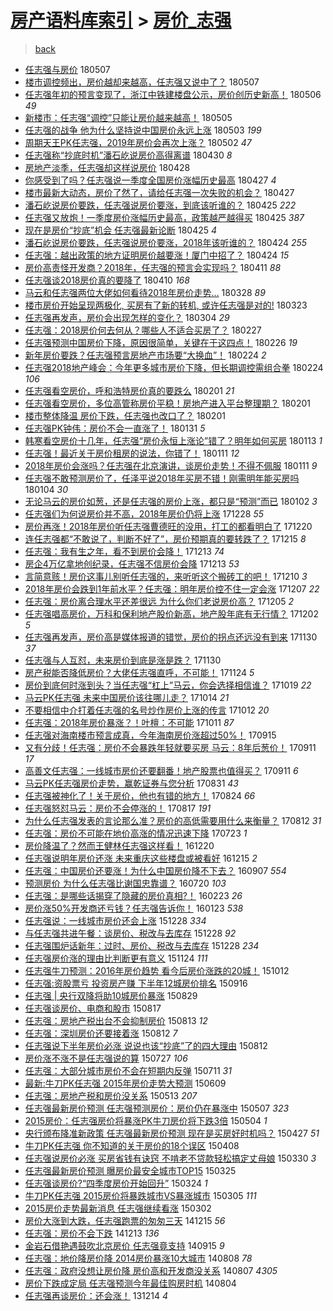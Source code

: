 [房产语料库索引](../../README.md)  > [房价_志强](房价_志强.md)
====
> [back](../README.md)

- [任志强与房价](http://jkwz.applinzi.com/ittc/7100427122147591178.html#%E4%BB%BB%E5%BF%97%E5%BC%BA%E4%B8%8E%E6%88%BF%E4%BB%B7) 180507  
- [楼市调控频出，房价越却来越高，任志强又说中了？](http://jkwz.applinzi.com/ittc/7100407285534950416.html#%E6%A5%BC%E5%B8%82%E8%B0%83%E6%8E%A7%E9%A2%91%E5%87%BA%EF%BC%8C%E6%88%BF%E4%BB%B7%E8%B6%8A%E5%8D%B4%E6%9D%A5%E8%B6%8A%E9%AB%98%EF%BC%8C%E4%BB%BB%E5%BF%97%E5%BC%BA%E5%8F%88%E8%AF%B4%E4%B8%AD%E4%BA%86%EF%BC%9F) 180507  
- [任志强年初的预言变现了，浙江中铁建楼盘公示，房价创历史新高！](http://jkwz.applinzi.com/ittc/7099934317608436746.html#%E4%BB%BB%E5%BF%97%E5%BC%BA%E5%B9%B4%E5%88%9D%E7%9A%84%E9%A2%84%E8%A8%80%E5%8F%98%E7%8E%B0%E4%BA%86%EF%BC%8C%E6%B5%99%E6%B1%9F%E4%B8%AD%E9%93%81%E5%BB%BA%E6%A5%BC%E7%9B%98%E5%85%AC%E7%A4%BA%EF%BC%8C%E6%88%BF%E4%BB%B7%E5%88%9B%E5%8E%86%E5%8F%B2%E6%96%B0%E9%AB%98%EF%BC%81) 180506 *49* 
- [新楼市：任志强“调控”只能让房价越来越高！](http://jkwz.applinzi.com/ittc/7099523502191412241.html#%E6%96%B0%E6%A5%BC%E5%B8%82%EF%BC%9A%E4%BB%BB%E5%BF%97%E5%BC%BA%E2%80%9C%E8%B0%83%E6%8E%A7%E2%80%9D%E5%8F%AA%E8%83%BD%E8%AE%A9%E6%88%BF%E4%BB%B7%E8%B6%8A%E6%9D%A5%E8%B6%8A%E9%AB%98%EF%BC%81) 180505  
- [任志强的战争 他为什么坚持说中国房价永远上涨](http://jkwz.applinzi.com/ittc/7099006416687989766.html#%E4%BB%BB%E5%BF%97%E5%BC%BA%E7%9A%84%E6%88%98%E4%BA%89+%E4%BB%96%E4%B8%BA%E4%BB%80%E4%B9%88%E5%9D%9A%E6%8C%81%E8%AF%B4%E4%B8%AD%E5%9B%BD%E6%88%BF%E4%BB%B7%E6%B0%B8%E8%BF%9C%E4%B8%8A%E6%B6%A8) 180503 *199* 
- [周期天王PK任志强，2019年房价会再次上涨？](http://jkwz.applinzi.com/ittc/7098439982975026182.html#%E5%91%A8%E6%9C%9F%E5%A4%A9%E7%8E%8BPK%E4%BB%BB%E5%BF%97%E5%BC%BA%EF%BC%8C2019%E5%B9%B4%E6%88%BF%E4%BB%B7%E4%BC%9A%E5%86%8D%E6%AC%A1%E4%B8%8A%E6%B6%A8%EF%BC%9F) 180502 *47* 
- [任志强称“抄底时机”潘石屹说房价高得离谱](http://jkwz.applinzi.com/ittc/7097643487375918086.html#%E4%BB%BB%E5%BF%97%E5%BC%BA%E7%A7%B0%E2%80%9C%E6%8A%84%E5%BA%95%E6%97%B6%E6%9C%BA%E2%80%9D%E6%BD%98%E7%9F%B3%E5%B1%B9%E8%AF%B4%E6%88%BF%E4%BB%B7%E9%AB%98%E5%BE%97%E7%A6%BB%E8%B0%B1) 180430 *8* 
- [房地产淡季，任志强却这样说房价](http://jkwz.applinzi.com/ittc/7096846337444414470.html#%E6%88%BF%E5%9C%B0%E4%BA%A7%E6%B7%A1%E5%AD%A3%EF%BC%8C%E4%BB%BB%E5%BF%97%E5%BC%BA%E5%8D%B4%E8%BF%99%E6%A0%B7%E8%AF%B4%E6%88%BF%E4%BB%B7) 180428  
- [你感受到了吗？任志强说一季度全国房价涨幅历史最高](http://jkwz.applinzi.com/ittc/7095529369609176075.html#%E4%BD%A0%E6%84%9F%E5%8F%97%E5%88%B0%E4%BA%86%E5%90%97%EF%BC%9F%E4%BB%BB%E5%BF%97%E5%BC%BA%E8%AF%B4%E4%B8%80%E5%AD%A3%E5%BA%A6%E5%85%A8%E5%9B%BD%E6%88%BF%E4%BB%B7%E6%B6%A8%E5%B9%85%E5%8E%86%E5%8F%B2%E6%9C%80%E9%AB%98) 180427 *4* 
- [楼市最新大动态，房价了然了，请给任志强一次失败的机会？](http://jkwz.applinzi.com/ittc/7096613377919157254.html#%E6%A5%BC%E5%B8%82%E6%9C%80%E6%96%B0%E5%A4%A7%E5%8A%A8%E6%80%81%EF%BC%8C%E6%88%BF%E4%BB%B7%E4%BA%86%E7%84%B6%E4%BA%86%EF%BC%8C%E8%AF%B7%E7%BB%99%E4%BB%BB%E5%BF%97%E5%BC%BA%E4%B8%80%E6%AC%A1%E5%A4%B1%E8%B4%A5%E7%9A%84%E6%9C%BA%E4%BC%9A%EF%BC%9F) 180427  
- [潘石屹说房价要跌，任志强说房价要涨，到底该听谁的？](http://jkwz.applinzi.com/ittc/7095977255966868490.html#%E6%BD%98%E7%9F%B3%E5%B1%B9%E8%AF%B4%E6%88%BF%E4%BB%B7%E8%A6%81%E8%B7%8C%EF%BC%8C%E4%BB%BB%E5%BF%97%E5%BC%BA%E8%AF%B4%E6%88%BF%E4%BB%B7%E8%A6%81%E6%B6%A8%EF%BC%8C%E5%88%B0%E5%BA%95%E8%AF%A5%E5%90%AC%E8%B0%81%E7%9A%84%EF%BC%9F) 180425 *222* 
- [任志强又放炮！一季度房价涨幅历史最高，政策越严越得买](http://jkwz.applinzi.com/ittc/7095839354008372234.html#%E4%BB%BB%E5%BF%97%E5%BC%BA%E5%8F%88%E6%94%BE%E7%82%AE%EF%BC%81%E4%B8%80%E5%AD%A3%E5%BA%A6%E6%88%BF%E4%BB%B7%E6%B6%A8%E5%B9%85%E5%8E%86%E5%8F%B2%E6%9C%80%E9%AB%98%EF%BC%8C%E6%94%BF%E7%AD%96%E8%B6%8A%E4%B8%A5%E8%B6%8A%E5%BE%97%E4%B9%B0) 180425 *387* 
- [现在是房价“抄底”机会 任志强最新论断](http://jkwz.applinzi.com/ittc/7095254717024437265.html#%E7%8E%B0%E5%9C%A8%E6%98%AF%E6%88%BF%E4%BB%B7%E2%80%9C%E6%8A%84%E5%BA%95%E2%80%9D%E6%9C%BA%E4%BC%9A+%E4%BB%BB%E5%BF%97%E5%BC%BA%E6%9C%80%E6%96%B0%E8%AE%BA%E6%96%AD) 180425 *4* 
- [潘石屹说房价要跌，任志强说房价要涨，2018年该听谁的？](http://jkwz.applinzi.com/ittc/7095555523577644049.html#%E6%BD%98%E7%9F%B3%E5%B1%B9%E8%AF%B4%E6%88%BF%E4%BB%B7%E8%A6%81%E8%B7%8C%EF%BC%8C%E4%BB%BB%E5%BF%97%E5%BC%BA%E8%AF%B4%E6%88%BF%E4%BB%B7%E8%A6%81%E6%B6%A8%EF%BC%8C2018%E5%B9%B4%E8%AF%A5%E5%90%AC%E8%B0%81%E7%9A%84%EF%BC%9F) 180424 *255* 
- [任志强：越出政策的地方证明房价越要涨！厦门中招了？](http://jkwz.applinzi.com/ittc/7095457242935723018.html#%E4%BB%BB%E5%BF%97%E5%BC%BA%EF%BC%9A%E8%B6%8A%E5%87%BA%E6%94%BF%E7%AD%96%E7%9A%84%E5%9C%B0%E6%96%B9%E8%AF%81%E6%98%8E%E6%88%BF%E4%BB%B7%E8%B6%8A%E8%A6%81%E6%B6%A8%EF%BC%81%E5%8E%A6%E9%97%A8%E4%B8%AD%E6%8B%9B%E4%BA%86%EF%BC%9F) 180424 *15* 
- [房价高责怪开发商？2018年，任志强的预言会实现吗？](http://jkwz.applinzi.com/ittc/7090463292114076689.html#%E6%88%BF%E4%BB%B7%E9%AB%98%E8%B4%A3%E6%80%AA%E5%BC%80%E5%8F%91%E5%95%86%EF%BC%9F2018%E5%B9%B4%EF%BC%8C%E4%BB%BB%E5%BF%97%E5%BC%BA%E7%9A%84%E9%A2%84%E8%A8%80%E4%BC%9A%E5%AE%9E%E7%8E%B0%E5%90%97%EF%BC%9F) 180411 *88* 
- [任志强谈2018房价真的要降了](http://jkwz.applinzi.com/ittc/7090382141458482182.html#%E4%BB%BB%E5%BF%97%E5%BC%BA%E8%B0%882018%E6%88%BF%E4%BB%B7%E7%9C%9F%E7%9A%84%E8%A6%81%E9%99%8D%E4%BA%86) 180410 *168* 
- [马云和任志强两位大佬如何看待2018年房价走势...](http://jkwz.applinzi.com/ittc/7085536997332747280.html#%E9%A9%AC%E4%BA%91%E5%92%8C%E4%BB%BB%E5%BF%97%E5%BC%BA%E4%B8%A4%E4%BD%8D%E5%A4%A7%E4%BD%AC%E5%A6%82%E4%BD%95%E7%9C%8B%E5%BE%852018%E5%B9%B4%E6%88%BF%E4%BB%B7%E8%B5%B0%E5%8A%BF...) 180328 *89* 
- [楼市房价开始呈现两极化, 买房有了新的转机, 或许任志强是对的!](http://jkwz.applinzi.com/ittc/7083737917153608710.html#%E6%A5%BC%E5%B8%82%E6%88%BF%E4%BB%B7%E5%BC%80%E5%A7%8B%E5%91%88%E7%8E%B0%E4%B8%A4%E6%9E%81%E5%8C%96%2C+%E4%B9%B0%E6%88%BF%E6%9C%89%E4%BA%86%E6%96%B0%E7%9A%84%E8%BD%AC%E6%9C%BA%2C+%E6%88%96%E8%AE%B8%E4%BB%BB%E5%BF%97%E5%BC%BA%E6%98%AF%E5%AF%B9%E7%9A%84%21) 180323  
- [任志强再发声，房价会出现怎样的变化？](http://jkwz.applinzi.com/ittc/7076554690072675345.html#%E4%BB%BB%E5%BF%97%E5%BC%BA%E5%86%8D%E5%8F%91%E5%A3%B0%EF%BC%8C%E6%88%BF%E4%BB%B7%E4%BC%9A%E5%87%BA%E7%8E%B0%E6%80%8E%E6%A0%B7%E7%9A%84%E5%8F%98%E5%8C%96%EF%BC%9F) 180304 *29* 
- [任志强：2018房价何去何从？哪些人不适合买房了？](http://jkwz.applinzi.com/ittc/7074793104924476427.html#%E4%BB%BB%E5%BF%97%E5%BC%BA%EF%BC%9A2018%E6%88%BF%E4%BB%B7%E4%BD%95%E5%8E%BB%E4%BD%95%E4%BB%8E%EF%BC%9F%E5%93%AA%E4%BA%9B%E4%BA%BA%E4%B8%8D%E9%80%82%E5%90%88%E4%B9%B0%E6%88%BF%E4%BA%86%EF%BC%9F) 180227  
- [任志强预测中国房价下降，原因很简单，关键在于这四点！](http://jkwz.applinzi.com/ittc/7074401852060075014.html#%E4%BB%BB%E5%BF%97%E5%BC%BA%E9%A2%84%E6%B5%8B%E4%B8%AD%E5%9B%BD%E6%88%BF%E4%BB%B7%E4%B8%8B%E9%99%8D%EF%BC%8C%E5%8E%9F%E5%9B%A0%E5%BE%88%E7%AE%80%E5%8D%95%EF%BC%8C%E5%85%B3%E9%94%AE%E5%9C%A8%E4%BA%8E%E8%BF%99%E5%9B%9B%E7%82%B9%EF%BC%81) 180226 *19* 
- [新年房价要跌？任志强预言房地产市场要“大换血”！](http://jkwz.applinzi.com/ittc/7073629015992960010.html#%E6%96%B0%E5%B9%B4%E6%88%BF%E4%BB%B7%E8%A6%81%E8%B7%8C%EF%BC%9F%E4%BB%BB%E5%BF%97%E5%BC%BA%E9%A2%84%E8%A8%80%E6%88%BF%E5%9C%B0%E4%BA%A7%E5%B8%82%E5%9C%BA%E8%A6%81%E2%80%9C%E5%A4%A7%E6%8D%A2%E8%A1%80%E2%80%9D%EF%BC%81) 180224 *2* 
- [任志强2018地产峰会：今年更多城市房价下降，但长期调控需组合拳](http://jkwz.applinzi.com/ittc/7073568078518813712.html#%E4%BB%BB%E5%BF%97%E5%BC%BA2018%E5%9C%B0%E4%BA%A7%E5%B3%B0%E4%BC%9A%EF%BC%9A%E4%BB%8A%E5%B9%B4%E6%9B%B4%E5%A4%9A%E5%9F%8E%E5%B8%82%E6%88%BF%E4%BB%B7%E4%B8%8B%E9%99%8D%EF%BC%8C%E4%BD%86%E9%95%BF%E6%9C%9F%E8%B0%83%E6%8E%A7%E9%9C%80%E7%BB%84%E5%90%88%E6%8B%B3) 180224 *106* 
- [任志强看空房价，呼和浩特房价真的要跌么](http://jkwz.applinzi.com/ittc/7065171940556145681.html#%E4%BB%BB%E5%BF%97%E5%BC%BA%E7%9C%8B%E7%A9%BA%E6%88%BF%E4%BB%B7%EF%BC%8C%E5%91%BC%E5%92%8C%E6%B5%A9%E7%89%B9%E6%88%BF%E4%BB%B7%E7%9C%9F%E7%9A%84%E8%A6%81%E8%B7%8C%E4%B9%88) 180201 *21* 
- [任志强看空房价，多位高管称房价平稳！房地产进入平台整理期？](http://jkwz.applinzi.com/ittc/7065068592108667921.html#%E4%BB%BB%E5%BF%97%E5%BC%BA%E7%9C%8B%E7%A9%BA%E6%88%BF%E4%BB%B7%EF%BC%8C%E5%A4%9A%E4%BD%8D%E9%AB%98%E7%AE%A1%E7%A7%B0%E6%88%BF%E4%BB%B7%E5%B9%B3%E7%A8%B3%EF%BC%81%E6%88%BF%E5%9C%B0%E4%BA%A7%E8%BF%9B%E5%85%A5%E5%B9%B3%E5%8F%B0%E6%95%B4%E7%90%86%E6%9C%9F%EF%BC%9F) 180201  
- [楼市整体降温 房价下跌，任志强也改口了？](http://jkwz.applinzi.com/ittc/7065050795022484490.html#%E6%A5%BC%E5%B8%82%E6%95%B4%E4%BD%93%E9%99%8D%E6%B8%A9+%E6%88%BF%E4%BB%B7%E4%B8%8B%E8%B7%8C%EF%BC%8C%E4%BB%BB%E5%BF%97%E5%BC%BA%E4%B9%9F%E6%94%B9%E5%8F%A3%E4%BA%86%EF%BC%9F) 180201  
- [任志强PK钟伟：房价不会一直涨了！](http://jkwz.applinzi.com/ittc/7064678195544982534.html#%E4%BB%BB%E5%BF%97%E5%BC%BAPK%E9%92%9F%E4%BC%9F%EF%BC%9A%E6%88%BF%E4%BB%B7%E4%B8%8D%E4%BC%9A%E4%B8%80%E7%9B%B4%E6%B6%A8%E4%BA%86%EF%BC%81) 180131 *5* 
- [韩寒看空房价十几年，任志强“房价永恒上涨论”错了？明年如何买房](http://jkwz.applinzi.com/ittc/7058030377623356432.html#%E9%9F%A9%E5%AF%92%E7%9C%8B%E7%A9%BA%E6%88%BF%E4%BB%B7%E5%8D%81%E5%87%A0%E5%B9%B4%EF%BC%8C%E4%BB%BB%E5%BF%97%E5%BC%BA%E2%80%9C%E6%88%BF%E4%BB%B7%E6%B0%B8%E6%81%92%E4%B8%8A%E6%B6%A8%E8%AE%BA%E2%80%9D%E9%94%99%E4%BA%86%EF%BC%9F%E6%98%8E%E5%B9%B4%E5%A6%82%E4%BD%95%E4%B9%B0%E6%88%BF) 180113 *1* 
- [任志强！最近关于房价租房的说法，你错了！](http://jkwz.applinzi.com/ittc/7057261590263366663.html#%E4%BB%BB%E5%BF%97%E5%BC%BA%EF%BC%81%E6%9C%80%E8%BF%91%E5%85%B3%E4%BA%8E%E6%88%BF%E4%BB%B7%E7%A7%9F%E6%88%BF%E7%9A%84%E8%AF%B4%E6%B3%95%EF%BC%8C%E4%BD%A0%E9%94%99%E4%BA%86%EF%BC%81) 180111 *12* 
- [2018年房价会涨吗？任志强在北京演讲，谈房价走势！不得不佩服](http://jkwz.applinzi.com/ittc/7057006406329172998.html#2018%E5%B9%B4%E6%88%BF%E4%BB%B7%E4%BC%9A%E6%B6%A8%E5%90%97%EF%BC%9F%E4%BB%BB%E5%BF%97%E5%BC%BA%E5%9C%A8%E5%8C%97%E4%BA%AC%E6%BC%94%E8%AE%B2%EF%BC%8C%E8%B0%88%E6%88%BF%E4%BB%B7%E8%B5%B0%E5%8A%BF%EF%BC%81%E4%B8%8D%E5%BE%97%E4%B8%8D%E4%BD%A9%E6%9C%8D) 180111 *9* 
- [任志强不敢预测房价了，任泽平说2018年买房不错！刚需明年能买房吗](http://jkwz.applinzi.com/ittc/7054706756289037318.html#%E4%BB%BB%E5%BF%97%E5%BC%BA%E4%B8%8D%E6%95%A2%E9%A2%84%E6%B5%8B%E6%88%BF%E4%BB%B7%E4%BA%86%EF%BC%8C%E4%BB%BB%E6%B3%BD%E5%B9%B3%E8%AF%B42018%E5%B9%B4%E4%B9%B0%E6%88%BF%E4%B8%8D%E9%94%99%EF%BC%81%E5%88%9A%E9%9C%80%E6%98%8E%E5%B9%B4%E8%83%BD%E4%B9%B0%E6%88%BF%E5%90%97) 180104 *30* 
- [无论马云的房价如葱，还是任志强的房价上涨，都只是“预测”而已](http://jkwz.applinzi.com/ittc/7053971442851382282.html#%E6%97%A0%E8%AE%BA%E9%A9%AC%E4%BA%91%E7%9A%84%E6%88%BF%E4%BB%B7%E5%A6%82%E8%91%B1%EF%BC%8C%E8%BF%98%E6%98%AF%E4%BB%BB%E5%BF%97%E5%BC%BA%E7%9A%84%E6%88%BF%E4%BB%B7%E4%B8%8A%E6%B6%A8%EF%BC%8C%E9%83%BD%E5%8F%AA%E6%98%AF%E2%80%9C%E9%A2%84%E6%B5%8B%E2%80%9D%E8%80%8C%E5%B7%B2) 180102 *3* 
- [任志强们为何说房价并不高，2018年房价仍将上涨](http://jkwz.applinzi.com/ittc/7052247570192008209.html#%E4%BB%BB%E5%BF%97%E5%BC%BA%E4%BB%AC%E4%B8%BA%E4%BD%95%E8%AF%B4%E6%88%BF%E4%BB%B7%E5%B9%B6%E4%B8%8D%E9%AB%98%EF%BC%8C2018%E5%B9%B4%E6%88%BF%E4%BB%B7%E4%BB%8D%E5%B0%86%E4%B8%8A%E6%B6%A8) 171228 *55* 
- [房价再涨！2018年房价听任志强曹德旺的没用，打工的都看明白了](http://jkwz.applinzi.com/ittc/7048727154462819345.html#%E6%88%BF%E4%BB%B7%E5%86%8D%E6%B6%A8%EF%BC%812018%E5%B9%B4%E6%88%BF%E4%BB%B7%E5%90%AC%E4%BB%BB%E5%BF%97%E5%BC%BA%E6%9B%B9%E5%BE%B7%E6%97%BA%E7%9A%84%E6%B2%A1%E7%94%A8%EF%BC%8C%E6%89%93%E5%B7%A5%E7%9A%84%E9%83%BD%E7%9C%8B%E6%98%8E%E7%99%BD%E4%BA%86) 171220  
- [连任志强都“不敢说了，判断不好了”，房价预期真的要转跌了？](http://jkwz.applinzi.com/ittc/7047248134390940688.html#%E8%BF%9E%E4%BB%BB%E5%BF%97%E5%BC%BA%E9%83%BD%E2%80%9C%E4%B8%8D%E6%95%A2%E8%AF%B4%E4%BA%86%EF%BC%8C%E5%88%A4%E6%96%AD%E4%B8%8D%E5%A5%BD%E4%BA%86%E2%80%9D%EF%BC%8C%E6%88%BF%E4%BB%B7%E9%A2%84%E6%9C%9F%E7%9C%9F%E7%9A%84%E8%A6%81%E8%BD%AC%E8%B7%8C%E4%BA%86%EF%BC%9F) 171215 *8* 
- [任志强：我有生之年，看不到房价会降！](http://jkwz.applinzi.com/ittc/7039440870640714769.html#%E4%BB%BB%E5%BF%97%E5%BC%BA%EF%BC%9A%E6%88%91%E6%9C%89%E7%94%9F%E4%B9%8B%E5%B9%B4%EF%BC%8C%E7%9C%8B%E4%B8%8D%E5%88%B0%E6%88%BF%E4%BB%B7%E4%BC%9A%E9%99%8D%EF%BC%81) 171213 *74* 
- [房企4万亿拿地创纪录，任志强不信房价会降](http://jkwz.applinzi.com/ittc/7046496142638990353.html#%E6%88%BF%E4%BC%814%E4%B8%87%E4%BA%BF%E6%8B%BF%E5%9C%B0%E5%88%9B%E7%BA%AA%E5%BD%95%EF%BC%8C%E4%BB%BB%E5%BF%97%E5%BC%BA%E4%B8%8D%E4%BF%A1%E6%88%BF%E4%BB%B7%E4%BC%9A%E9%99%8D) 171213 *53* 
- [言简意赅！房价这事儿别听任志强的，来听听这个搬砖工的吧！](http://jkwz.applinzi.com/ittc/7045049706848191504.html#%E8%A8%80%E7%AE%80%E6%84%8F%E8%B5%85%EF%BC%81%E6%88%BF%E4%BB%B7%E8%BF%99%E4%BA%8B%E5%84%BF%E5%88%AB%E5%90%AC%E4%BB%BB%E5%BF%97%E5%BC%BA%E7%9A%84%EF%BC%8C%E6%9D%A5%E5%90%AC%E5%90%AC%E8%BF%99%E4%B8%AA%E6%90%AC%E7%A0%96%E5%B7%A5%E7%9A%84%E5%90%A7%EF%BC%81) 171210 *3* 
- [2018年房价会跌到1年前水平？任志强：明年房价控不住一定会涨](http://jkwz.applinzi.com/ittc/7044388913232217104.html#2018%E5%B9%B4%E6%88%BF%E4%BB%B7%E4%BC%9A%E8%B7%8C%E5%88%B01%E5%B9%B4%E5%89%8D%E6%B0%B4%E5%B9%B3%EF%BC%9F%E4%BB%BB%E5%BF%97%E5%BC%BA%EF%BC%9A%E6%98%8E%E5%B9%B4%E6%88%BF%E4%BB%B7%E6%8E%A7%E4%B8%8D%E4%BD%8F%E4%B8%80%E5%AE%9A%E4%BC%9A%E6%B6%A8) 171207 *22* 
- [任志强：房价离合理水平还差很远 为什么你们老说房价高？](http://jkwz.applinzi.com/ittc/7043595334159172625.html#%E4%BB%BB%E5%BF%97%E5%BC%BA%EF%BC%9A%E6%88%BF%E4%BB%B7%E7%A6%BB%E5%90%88%E7%90%86%E6%B0%B4%E5%B9%B3%E8%BF%98%E5%B7%AE%E5%BE%88%E8%BF%9C+%E4%B8%BA%E4%BB%80%E4%B9%88%E4%BD%A0%E4%BB%AC%E8%80%81%E8%AF%B4%E6%88%BF%E4%BB%B7%E9%AB%98%EF%BC%9F) 171205 *2* 
- [任志强唱高房价，万科和保利地产股价新高，地产股年底有无行情？](http://jkwz.applinzi.com/ittc/7042505708019385361.html#%E4%BB%BB%E5%BF%97%E5%BC%BA%E5%94%B1%E9%AB%98%E6%88%BF%E4%BB%B7%EF%BC%8C%E4%B8%87%E7%A7%91%E5%92%8C%E4%BF%9D%E5%88%A9%E5%9C%B0%E4%BA%A7%E8%82%A1%E4%BB%B7%E6%96%B0%E9%AB%98%EF%BC%8C%E5%9C%B0%E4%BA%A7%E8%82%A1%E5%B9%B4%E5%BA%95%E6%9C%89%E6%97%A0%E8%A1%8C%E6%83%85%EF%BC%9F) 171202 *5* 
- [任志强再发声，房价高是媒体报道的错觉，房价的拐点还远没有到来](http://jkwz.applinzi.com/ittc/7041751404237030417.html#%E4%BB%BB%E5%BF%97%E5%BC%BA%E5%86%8D%E5%8F%91%E5%A3%B0%EF%BC%8C%E6%88%BF%E4%BB%B7%E9%AB%98%E6%98%AF%E5%AA%92%E4%BD%93%E6%8A%A5%E9%81%93%E7%9A%84%E9%94%99%E8%A7%89%EF%BC%8C%E6%88%BF%E4%BB%B7%E7%9A%84%E6%8B%90%E7%82%B9%E8%BF%98%E8%BF%9C%E6%B2%A1%E6%9C%89%E5%88%B0%E6%9D%A5) 171130 *37* 
- [任志强与人互怼，未来房价到底是涨是跌？](http://jkwz.applinzi.com/ittc/7041698184970109969.html#%E4%BB%BB%E5%BF%97%E5%BC%BA%E4%B8%8E%E4%BA%BA%E4%BA%92%E6%80%BC%EF%BC%8C%E6%9C%AA%E6%9D%A5%E6%88%BF%E4%BB%B7%E5%88%B0%E5%BA%95%E6%98%AF%E6%B6%A8%E6%98%AF%E8%B7%8C%EF%BC%9F) 171130  
- [房产税能否降低房价？大佬任志强直呼，不可能！](http://jkwz.applinzi.com/ittc/7039137513036334097.html#%E6%88%BF%E4%BA%A7%E7%A8%8E%E8%83%BD%E5%90%A6%E9%99%8D%E4%BD%8E%E6%88%BF%E4%BB%B7%EF%BC%9F%E5%A4%A7%E4%BD%AC%E4%BB%BB%E5%BF%97%E5%BC%BA%E7%9B%B4%E5%91%BC%EF%BC%8C%E4%B8%8D%E5%8F%AF%E8%83%BD%EF%BC%81) 171124 *5* 
- [房价到底何时涨到头？当任志强“杠上”马云，你会选择相信谁？](http://jkwz.applinzi.com/ittc/7026236794696369169.html#%E6%88%BF%E4%BB%B7%E5%88%B0%E5%BA%95%E4%BD%95%E6%97%B6%E6%B6%A8%E5%88%B0%E5%A4%B4%EF%BC%9F%E5%BD%93%E4%BB%BB%E5%BF%97%E5%BC%BA%E2%80%9C%E6%9D%A0%E4%B8%8A%E2%80%9D%E9%A9%AC%E4%BA%91%EF%BC%8C%E4%BD%A0%E4%BC%9A%E9%80%89%E6%8B%A9%E7%9B%B8%E4%BF%A1%E8%B0%81%EF%BC%9F) 171019 *22* 
- [马云PK任志强 未来中国房价该往哪儿走？](http://jkwz.applinzi.com/ittc/7024288132332258321.html#%E9%A9%AC%E4%BA%91PK%E4%BB%BB%E5%BF%97%E5%BC%BA+%E6%9C%AA%E6%9D%A5%E4%B8%AD%E5%9B%BD%E6%88%BF%E4%BB%B7%E8%AF%A5%E5%BE%80%E5%93%AA%E5%84%BF%E8%B5%B0%EF%BC%9F) 171014 *21* 
- [不要相信中介打着任志强的名号炒作房价上涨的传言](http://jkwz.applinzi.com/ittc/7023582667092788241.html#%E4%B8%8D%E8%A6%81%E7%9B%B8%E4%BF%A1%E4%B8%AD%E4%BB%8B%E6%89%93%E7%9D%80%E4%BB%BB%E5%BF%97%E5%BC%BA%E7%9A%84%E5%90%8D%E5%8F%B7%E7%82%92%E4%BD%9C%E6%88%BF%E4%BB%B7%E4%B8%8A%E6%B6%A8%E7%9A%84%E4%BC%A0%E8%A8%80) 171012 *20* 
- [任志强：2018年房价暴涨？！叶檀：不可能](http://jkwz.applinzi.com/ittc/7023229956551869456.html#%E4%BB%BB%E5%BF%97%E5%BC%BA%EF%BC%9A2018%E5%B9%B4%E6%88%BF%E4%BB%B7%E6%9A%B4%E6%B6%A8%EF%BC%9F%EF%BC%81%E5%8F%B6%E6%AA%80%EF%BC%9A%E4%B8%8D%E5%8F%AF%E8%83%BD) 171011 *87* 
- [任志强对海南楼市预言成真，今年海南房价涨超过50%！](http://jkwz.applinzi.com/ittc/7013571998343758865.html#%E4%BB%BB%E5%BF%97%E5%BC%BA%E5%AF%B9%E6%B5%B7%E5%8D%97%E6%A5%BC%E5%B8%82%E9%A2%84%E8%A8%80%E6%88%90%E7%9C%9F%EF%BC%8C%E4%BB%8A%E5%B9%B4%E6%B5%B7%E5%8D%97%E6%88%BF%E4%BB%B7%E6%B6%A8%E8%B6%85%E8%BF%8750%25%EF%BC%81) 170915  
- [又有分歧！任志强：房价不会暴跌年轻就要买房 马云：8年后葱价！](http://jkwz.applinzi.com/ittc/7012096493056689169.html#%E5%8F%88%E6%9C%89%E5%88%86%E6%AD%A7%EF%BC%81%E4%BB%BB%E5%BF%97%E5%BC%BA%EF%BC%9A%E6%88%BF%E4%BB%B7%E4%B8%8D%E4%BC%9A%E6%9A%B4%E8%B7%8C%E5%B9%B4%E8%BD%BB%E5%B0%B1%E8%A6%81%E4%B9%B0%E6%88%BF+%E9%A9%AC%E4%BA%91%EF%BC%9A8%E5%B9%B4%E5%90%8E%E8%91%B1%E4%BB%B7%EF%BC%81) 170911 *17* 
- [高善文任志强：一线城市房价还要翻番！地产股票也值得买？](http://jkwz.applinzi.com/ittc/7012006933085815824.html#%E9%AB%98%E5%96%84%E6%96%87%E4%BB%BB%E5%BF%97%E5%BC%BA%EF%BC%9A%E4%B8%80%E7%BA%BF%E5%9F%8E%E5%B8%82%E6%88%BF%E4%BB%B7%E8%BF%98%E8%A6%81%E7%BF%BB%E7%95%AA%EF%BC%81%E5%9C%B0%E4%BA%A7%E8%82%A1%E7%A5%A8%E4%B9%9F%E5%80%BC%E5%BE%97%E4%B9%B0%EF%BC%9F) 170911 *6* 
- [马云PK任志强房价走势，赢乾证券与您分析](http://jkwz.applinzi.com/ittc/7007956078183318545.html#%E9%A9%AC%E4%BA%91PK%E4%BB%BB%E5%BF%97%E5%BC%BA%E6%88%BF%E4%BB%B7%E8%B5%B0%E5%8A%BF%EF%BC%8C%E8%B5%A2%E4%B9%BE%E8%AF%81%E5%88%B8%E4%B8%8E%E6%82%A8%E5%88%86%E6%9E%90) 170831 *43* 
- [任志强被神化了！关于房价，他也有错的地方！](http://jkwz.applinzi.com/ittc/7005290682535904272.html#%E4%BB%BB%E5%BF%97%E5%BC%BA%E8%A2%AB%E7%A5%9E%E5%8C%96%E4%BA%86%EF%BC%81%E5%85%B3%E4%BA%8E%E6%88%BF%E4%BB%B7%EF%BC%8C%E4%BB%96%E4%B9%9F%E6%9C%89%E9%94%99%E7%9A%84%E5%9C%B0%E6%96%B9%EF%BC%81) 170824 *66* 
- [任志强怒怼马云：房价不会停涨的！](http://jkwz.applinzi.com/ittc/7002783180783092753.html#%E4%BB%BB%E5%BF%97%E5%BC%BA%E6%80%92%E6%80%BC%E9%A9%AC%E4%BA%91%EF%BC%9A%E6%88%BF%E4%BB%B7%E4%B8%8D%E4%BC%9A%E5%81%9C%E6%B6%A8%E7%9A%84%EF%BC%81) 170817 *191* 
- [为什么任志强发表的言论那么准？房价的高低需要用什么来衡量？](http://jkwz.applinzi.com/ittc/7000981425049043985.html#%E4%B8%BA%E4%BB%80%E4%B9%88%E4%BB%BB%E5%BF%97%E5%BC%BA%E5%8F%91%E8%A1%A8%E7%9A%84%E8%A8%80%E8%AE%BA%E9%82%A3%E4%B9%88%E5%87%86%EF%BC%9F%E6%88%BF%E4%BB%B7%E7%9A%84%E9%AB%98%E4%BD%8E%E9%9C%80%E8%A6%81%E7%94%A8%E4%BB%80%E4%B9%88%E6%9D%A5%E8%A1%A1%E9%87%8F%EF%BC%9F) 170812 *31* 
- [任志强：房价不可能在地价高涨的情况迅速下降](http://jkwz.applinzi.com/ittc/6993475500960646160.html#%E4%BB%BB%E5%BF%97%E5%BC%BA%EF%BC%9A%E6%88%BF%E4%BB%B7%E4%B8%8D%E5%8F%AF%E8%83%BD%E5%9C%A8%E5%9C%B0%E4%BB%B7%E9%AB%98%E6%B6%A8%E7%9A%84%E6%83%85%E5%86%B5%E8%BF%85%E9%80%9F%E4%B8%8B%E9%99%8D) 170723 *1* 
- [房价降温了？然而王健林任志强这样看！](http://jkwz.applinzi.com/ittc/6913376158489248772.html#%E6%88%BF%E4%BB%B7%E9%99%8D%E6%B8%A9%E4%BA%86%EF%BC%9F%E7%84%B6%E8%80%8C%E7%8E%8B%E5%81%A5%E6%9E%97%E4%BB%BB%E5%BF%97%E5%BC%BA%E8%BF%99%E6%A0%B7%E7%9C%8B%EF%BC%81) 161220  
- [任志强说明年房价还涨 未来重庆这些楼盘或被看好](http://jkwz.applinzi.com/ittc/6911808759935796229.html#%E4%BB%BB%E5%BF%97%E5%BC%BA%E8%AF%B4%E6%98%8E%E5%B9%B4%E6%88%BF%E4%BB%B7%E8%BF%98%E6%B6%A8+%E6%9C%AA%E6%9D%A5%E9%87%8D%E5%BA%86%E8%BF%99%E4%BA%9B%E6%A5%BC%E7%9B%98%E6%88%96%E8%A2%AB%E7%9C%8B%E5%A5%BD) 161215 *2* 
- [任志强：中国房价还要涨！为什么中国房价降不下去？](http://jkwz.applinzi.com/ittc/6875143840964543493.html#%E4%BB%BB%E5%BF%97%E5%BC%BA%EF%BC%9A%E4%B8%AD%E5%9B%BD%E6%88%BF%E4%BB%B7%E8%BF%98%E8%A6%81%E6%B6%A8%EF%BC%81%E4%B8%BA%E4%BB%80%E4%B9%88%E4%B8%AD%E5%9B%BD%E6%88%BF%E4%BB%B7%E9%99%8D%E4%B8%8D%E4%B8%8B%E5%8E%BB%EF%BC%9F) 160907 *554* 
- [预测房价  为什么任志强比谢国忠靠谱？](http://jkwz.applinzi.com/ittc/6856993534670013444.html#%E9%A2%84%E6%B5%8B%E6%88%BF%E4%BB%B7++%E4%B8%BA%E4%BB%80%E4%B9%88%E4%BB%BB%E5%BF%97%E5%BC%BA%E6%AF%94%E8%B0%A2%E5%9B%BD%E5%BF%A0%E9%9D%A0%E8%B0%B1%EF%BC%9F) 160720 *103* 
- [任志强：是哪些话揭穿了隐藏的房价真相?！](http://jkwz.applinzi.com/ittc/6802041285284201476.html#%E4%BB%BB%E5%BF%97%E5%BC%BA%EF%BC%9A%E6%98%AF%E5%93%AA%E4%BA%9B%E8%AF%9D%E6%8F%AD%E7%A9%BF%E4%BA%86%E9%9A%90%E8%97%8F%E7%9A%84%E6%88%BF%E4%BB%B7%E7%9C%9F%E7%9B%B8%3F%EF%BC%81) 160223 *26* 
- [房价涨50%开发商还亏钱？任志强告诉你！](http://jkwz.applinzi.com/ittc/6790559016908489732.html#%E6%88%BF%E4%BB%B7%E6%B6%A850%25%E5%BC%80%E5%8F%91%E5%95%86%E8%BF%98%E4%BA%8F%E9%92%B1%EF%BC%9F%E4%BB%BB%E5%BF%97%E5%BC%BA%E5%91%8A%E8%AF%89%E4%BD%A0%EF%BC%81) 160123 *538* 
- [任志强说：一线城市房价还会上涨](http://jkwz.applinzi.com/ittc/6780956332991710213.html#%E4%BB%BB%E5%BF%97%E5%BC%BA%E8%AF%B4%EF%BC%9A%E4%B8%80%E7%BA%BF%E5%9F%8E%E5%B8%82%E6%88%BF%E4%BB%B7%E8%BF%98%E4%BC%9A%E4%B8%8A%E6%B6%A8) 151228 *334* 
- [与任志强共进午餐：谈房价、税改与去库存](http://jkwz.applinzi.com/ittc/6780791968812762117.html#%E4%B8%8E%E4%BB%BB%E5%BF%97%E5%BC%BA%E5%85%B1%E8%BF%9B%E5%8D%88%E9%A4%90%EF%BC%9A%E8%B0%88%E6%88%BF%E4%BB%B7%E3%80%81%E7%A8%8E%E6%94%B9%E4%B8%8E%E5%8E%BB%E5%BA%93%E5%AD%98) 151228 *92* 
- [任志强围炉话新年：过时、房价、税改与去库存](http://jkwz.applinzi.com/ittc/6780675100164752389.html#%E4%BB%BB%E5%BF%97%E5%BC%BA%E5%9B%B4%E7%82%89%E8%AF%9D%E6%96%B0%E5%B9%B4%EF%BC%9A%E8%BF%87%E6%97%B6%E3%80%81%E6%88%BF%E4%BB%B7%E3%80%81%E7%A8%8E%E6%94%B9%E4%B8%8E%E5%8E%BB%E5%BA%93%E5%AD%98) 151228 *234* 
- [任志强房价涨的理由比判断更有意义](http://jkwz.applinzi.com/ittc/6768032217968411652.html#%E4%BB%BB%E5%BF%97%E5%BC%BA%E6%88%BF%E4%BB%B7%E6%B6%A8%E7%9A%84%E7%90%86%E7%94%B1%E6%AF%94%E5%88%A4%E6%96%AD%E6%9B%B4%E6%9C%89%E6%84%8F%E4%B9%89) 151124 *111* 
- [任志强牛刀预测：2016年房价趋势 看今后房价涨跌的20城！](http://jkwz.applinzi.com/ittc/6752177760769934341.html#%E4%BB%BB%E5%BF%97%E5%BC%BA%E7%89%9B%E5%88%80%E9%A2%84%E6%B5%8B%EF%BC%9A2016%E5%B9%B4%E6%88%BF%E4%BB%B7%E8%B6%8B%E5%8A%BF+%E7%9C%8B%E4%BB%8A%E5%90%8E%E6%88%BF%E4%BB%B7%E6%B6%A8%E8%B7%8C%E7%9A%8420%E5%9F%8E%EF%BC%81) 151012  
- [任志强:资股票亏 投资房产赚 下半年12城房价排名](http://jkwz.applinzi.com/ittc/6742718748136653829.html#%E4%BB%BB%E5%BF%97%E5%BC%BA%3A%E8%B5%84%E8%82%A1%E7%A5%A8%E4%BA%8F+%E6%8A%95%E8%B5%84%E6%88%BF%E4%BA%A7%E8%B5%9A+%E4%B8%8B%E5%8D%8A%E5%B9%B412%E5%9F%8E%E6%88%BF%E4%BB%B7%E6%8E%92%E5%90%8D) 150916  
- [任志强 | 央行双降将助10城房价暴涨](http://jkwz.applinzi.com/ittc/6736079055113733124.html#%E4%BB%BB%E5%BF%97%E5%BC%BA+%7C+%E5%A4%AE%E8%A1%8C%E5%8F%8C%E9%99%8D%E5%B0%86%E5%8A%A910%E5%9F%8E%E6%88%BF%E4%BB%B7%E6%9A%B4%E6%B6%A8) 150829  
- [任志强谈房价、电商和股市](http://jkwz.applinzi.com/ittc/547650615725142664.html#%E4%BB%BB%E5%BF%97%E5%BC%BA%E8%B0%88%E6%88%BF%E4%BB%B7%E3%80%81%E7%94%B5%E5%95%86%E5%92%8C%E8%82%A1%E5%B8%82) 150817  
- [任志强：房地产税出台不会抑制房价](http://jkwz.applinzi.com/ittc/547650615704678209.html#%E4%BB%BB%E5%BF%97%E5%BC%BA%EF%BC%9A%E6%88%BF%E5%9C%B0%E4%BA%A7%E7%A8%8E%E5%87%BA%E5%8F%B0%E4%B8%8D%E4%BC%9A%E6%8A%91%E5%88%B6%E6%88%BF%E4%BB%B7) 150813 *12* 
- [任志强：深圳房价还要接着涨](http://jkwz.applinzi.com/ittc/547650611440752930.html#%E4%BB%BB%E5%BF%97%E5%BC%BA%EF%BC%9A%E6%B7%B1%E5%9C%B3%E6%88%BF%E4%BB%B7%E8%BF%98%E8%A6%81%E6%8E%A5%E7%9D%80%E6%B6%A8) 150812 *7* 
- [任志强说下半年房价必涨 说说也该“抄底”了的四大理由](http://jkwz.applinzi.com/ittc/547650615691196757.html#%E4%BB%BB%E5%BF%97%E5%BC%BA%E8%AF%B4%E4%B8%8B%E5%8D%8A%E5%B9%B4%E6%88%BF%E4%BB%B7%E5%BF%85%E6%B6%A8+%E8%AF%B4%E8%AF%B4%E4%B9%9F%E8%AF%A5%E2%80%9C%E6%8A%84%E5%BA%95%E2%80%9D%E4%BA%86%E7%9A%84%E5%9B%9B%E5%A4%A7%E7%90%86%E7%94%B1) 150812  
- [房价涨不涨不是任志强说的算](http://jkwz.applinzi.com/ittc/547650615329886588.html#%E6%88%BF%E4%BB%B7%E6%B6%A8%E4%B8%8D%E6%B6%A8%E4%B8%8D%E6%98%AF%E4%BB%BB%E5%BF%97%E5%BC%BA%E8%AF%B4%E7%9A%84%E7%AE%97) 150727 *106* 
- [任志强：大部分城市房价不会在短期内反弹](http://jkwz.applinzi.com/ittc/547650614987291927.html#%E4%BB%BB%E5%BF%97%E5%BC%BA%EF%BC%9A%E5%A4%A7%E9%83%A8%E5%88%86%E5%9F%8E%E5%B8%82%E6%88%BF%E4%BB%B7%E4%B8%8D%E4%BC%9A%E5%9C%A8%E7%9F%AD%E6%9C%9F%E5%86%85%E5%8F%8D%E5%BC%B9) 150711 *31* 
- [最新:牛刀PK任志强 2015年房价走势大预测](http://jkwz.applinzi.com/ittc/547650611417189374.html#%E6%9C%80%E6%96%B0%3A%E7%89%9B%E5%88%80PK%E4%BB%BB%E5%BF%97%E5%BC%BA+2015%E5%B9%B4%E6%88%BF%E4%BB%B7%E8%B5%B0%E5%8A%BF%E5%A4%A7%E9%A2%84%E6%B5%8B) 150609  
- [任志强：房地产税和房价没关系](http://jkwz.applinzi.com/ittc/547650611405990984.html#%E4%BB%BB%E5%BF%97%E5%BC%BA%EF%BC%9A%E6%88%BF%E5%9C%B0%E4%BA%A7%E7%A8%8E%E5%92%8C%E6%88%BF%E4%BB%B7%E6%B2%A1%E5%85%B3%E7%B3%BB) 150513 *207* 
- [任志强最新房价预测 任志强预测房价：房价仍在暴涨中](http://jkwz.applinzi.com/ittc/547650611410038895.html#%E4%BB%BB%E5%BF%97%E5%BC%BA%E6%9C%80%E6%96%B0%E6%88%BF%E4%BB%B7%E9%A2%84%E6%B5%8B+%E4%BB%BB%E5%BF%97%E5%BC%BA%E9%A2%84%E6%B5%8B%E6%88%BF%E4%BB%B7%EF%BC%9A%E6%88%BF%E4%BB%B7%E4%BB%8D%E5%9C%A8%E6%9A%B4%E6%B6%A8%E4%B8%AD) 150507 *323* 
- [2015房价：任志强房价将暴涨PK牛刀房价将下跌3倍](http://jkwz.applinzi.com/ittc/547650611409729536.html#2015%E6%88%BF%E4%BB%B7%EF%BC%9A%E4%BB%BB%E5%BF%97%E5%BC%BA%E6%88%BF%E4%BB%B7%E5%B0%86%E6%9A%B4%E6%B6%A8PK%E7%89%9B%E5%88%80%E6%88%BF%E4%BB%B7%E5%B0%86%E4%B8%8B%E8%B7%8C3%E5%80%8D) 150504 *1* 
- [央行颁布降准新政策 任志强最新房价预测 现在是买房好时机吗？](http://jkwz.applinzi.com/ittc/547650611406890995.html#%E5%A4%AE%E8%A1%8C%E9%A2%81%E5%B8%83%E9%99%8D%E5%87%86%E6%96%B0%E6%94%BF%E7%AD%96+%E4%BB%BB%E5%BF%97%E5%BC%BA%E6%9C%80%E6%96%B0%E6%88%BF%E4%BB%B7%E9%A2%84%E6%B5%8B+%E7%8E%B0%E5%9C%A8%E6%98%AF%E4%B9%B0%E6%88%BF%E5%A5%BD%E6%97%B6%E6%9C%BA%E5%90%97%EF%BC%9F) 150427 *51* 
- [牛刀PK任志强 你不知道的关于房价的18个误区](http://jkwz.applinzi.com/ittc/547650611402540621.html#%E7%89%9B%E5%88%80PK%E4%BB%BB%E5%BF%97%E5%BC%BA+%E4%BD%A0%E4%B8%8D%E7%9F%A5%E9%81%93%E7%9A%84%E5%85%B3%E4%BA%8E%E6%88%BF%E4%BB%B7%E7%9A%8418%E4%B8%AA%E8%AF%AF%E5%8C%BA) 150408  
- [任志强说房价必涨 买房省钱有诀窍 不啃老不贷款轻松搞定丈母娘](http://jkwz.applinzi.com/ittc/547650611400992310.html#%E4%BB%BB%E5%BF%97%E5%BC%BA%E8%AF%B4%E6%88%BF%E4%BB%B7%E5%BF%85%E6%B6%A8+%E4%B9%B0%E6%88%BF%E7%9C%81%E9%92%B1%E6%9C%89%E8%AF%80%E7%AA%8D+%E4%B8%8D%E5%95%83%E8%80%81%E4%B8%8D%E8%B4%B7%E6%AC%BE%E8%BD%BB%E6%9D%BE%E6%90%9E%E5%AE%9A%E4%B8%88%E6%AF%8D%E5%A8%98) 150330 *3* 
- [任志强最新房价预测 曝房价最安全城市TOP15](http://jkwz.applinzi.com/ittc/547650611399258403.html#%E4%BB%BB%E5%BF%97%E5%BC%BA%E6%9C%80%E6%96%B0%E6%88%BF%E4%BB%B7%E9%A2%84%E6%B5%8B+%E6%9B%9D%E6%88%BF%E4%BB%B7%E6%9C%80%E5%AE%89%E5%85%A8%E5%9F%8E%E5%B8%82TOP15) 150325  
- [任志强谈房价?“四季度房价开始回升”](http://jkwz.applinzi.com/ittc/547650611398013892.html#%E4%BB%BB%E5%BF%97%E5%BC%BA%E8%B0%88%E6%88%BF%E4%BB%B7%3F%E2%80%9C%E5%9B%9B%E5%AD%A3%E5%BA%A6%E6%88%BF%E4%BB%B7%E5%BC%80%E5%A7%8B%E5%9B%9E%E5%8D%87%E2%80%9D) 150324 *1* 
- [牛刀PK任志强 2015房价将暴跌城市VS暴涨城市](http://jkwz.applinzi.com/ittc/547650611394680341.html#%E7%89%9B%E5%88%80PK%E4%BB%BB%E5%BF%97%E5%BC%BA+2015%E6%88%BF%E4%BB%B7%E5%B0%86%E6%9A%B4%E8%B7%8C%E5%9F%8E%E5%B8%82VS%E6%9A%B4%E6%B6%A8%E5%9F%8E%E5%B8%82) 150305 *111* 
- [2015房价走势最新消息 任志强继续看涨](http://jkwz.applinzi.com/ittc/547650611394293546.html#2015%E6%88%BF%E4%BB%B7%E8%B5%B0%E5%8A%BF%E6%9C%80%E6%96%B0%E6%B6%88%E6%81%AF+%E4%BB%BB%E5%BF%97%E5%BC%BA%E7%BB%A7%E7%BB%AD%E7%9C%8B%E6%B6%A8) 150302  
- [房价大涨到大跌，任志强跑票的匆匆三天](http://jkwz.applinzi.com/ittc/547650611380204060.html#%E6%88%BF%E4%BB%B7%E5%A4%A7%E6%B6%A8%E5%88%B0%E5%A4%A7%E8%B7%8C%EF%BC%8C%E4%BB%BB%E5%BF%97%E5%BC%BA%E8%B7%91%E7%A5%A8%E7%9A%84%E5%8C%86%E5%8C%86%E4%B8%89%E5%A4%A9) 141215 *56* 
- [任志强：房价不会下跌](http://jkwz.applinzi.com/ittc/547650611379443743.html#%E4%BB%BB%E5%BF%97%E5%BC%BA%EF%BC%9A%E6%88%BF%E4%BB%B7%E4%B8%8D%E4%BC%9A%E4%B8%8B%E8%B7%8C) 141213 *136* 
- [金岩石借艳遇鼓吹北京房价 任志强竟支持](http://jkwz.applinzi.com/ittc/547650611376685406.html#%E9%87%91%E5%B2%A9%E7%9F%B3%E5%80%9F%E8%89%B3%E9%81%87%E9%BC%93%E5%90%B9%E5%8C%97%E4%BA%AC%E6%88%BF%E4%BB%B7+%E4%BB%BB%E5%BF%97%E5%BC%BA%E7%AB%9F%E6%94%AF%E6%8C%81) 140915 *9* 
- [任志强：地价降房价降 2014房价暴涨10大城市](http://jkwz.applinzi.com/ittc/547650611369537372.html#%E4%BB%BB%E5%BF%97%E5%BC%BA%EF%BC%9A%E5%9C%B0%E4%BB%B7%E9%99%8D%E6%88%BF%E4%BB%B7%E9%99%8D+2014%E6%88%BF%E4%BB%B7%E6%9A%B4%E6%B6%A810%E5%A4%A7%E5%9F%8E%E5%B8%82) 140808 *78* 
- [任志强：政府没想让房价降 房价高和开发商没关系](http://jkwz.applinzi.com/ittc/547650611371450903.html#%E4%BB%BB%E5%BF%97%E5%BC%BA%EF%BC%9A%E6%94%BF%E5%BA%9C%E6%B2%A1%E6%83%B3%E8%AE%A9%E6%88%BF%E4%BB%B7%E9%99%8D+%E6%88%BF%E4%BB%B7%E9%AB%98%E5%92%8C%E5%BC%80%E5%8F%91%E5%95%86%E6%B2%A1%E5%85%B3%E7%B3%BB) 140807 *4305* 
- [房价下跌成定局 任志强预测今年最佳购房时机](http://jkwz.applinzi.com/ittc/547650611371997485.html#%E6%88%BF%E4%BB%B7%E4%B8%8B%E8%B7%8C%E6%88%90%E5%AE%9A%E5%B1%80+%E4%BB%BB%E5%BF%97%E5%BC%BA%E9%A2%84%E6%B5%8B%E4%BB%8A%E5%B9%B4%E6%9C%80%E4%BD%B3%E8%B4%AD%E6%88%BF%E6%97%B6%E6%9C%BA) 140804  
- [任志强再谈房价：还会涨！](http://jkwz.applinzi.com/ittc/547650611356643672.html#%E4%BB%BB%E5%BF%97%E5%BC%BA%E5%86%8D%E8%B0%88%E6%88%BF%E4%BB%B7%EF%BC%9A%E8%BF%98%E4%BC%9A%E6%B6%A8%EF%BC%81) 131214 *4* 
